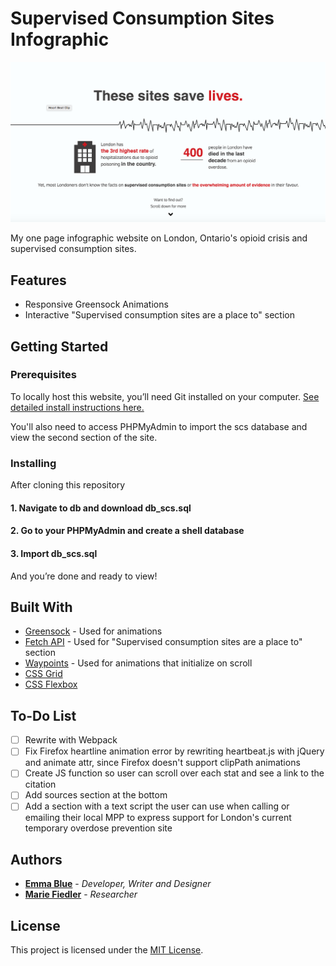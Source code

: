 # Supervised Consumption Sites Infographic 

![](images/scs-readme.png)

My one page infographic website on London, Ontario's opioid crisis and supervised consumption sites.

## Features

* Responsive Greensock Animations 
* Interactive "Supervised consumption sites are a place to" section

## Getting Started

### Prerequisites

To locally host this website, you’ll need Git installed on your computer.
[See detailed install instructions here.](https://gist.github.com/derhuerst/1b15ff4652a867391f03)

You'll also need to access PHPMyAdmin to import the scs database and view the second section of the site.

### Installing

After cloning this repository 

#### 1. Navigate to db and download db_scs.sql 

#### 2. Go to your PHPMyAdmin and create a shell database

#### 3. Import db_scs.sql 

And you’re done and ready to view!

## Built With

* [Greensock](https://greensock.com/) - Used for animations
* [Fetch API](https://developer.mozilla.org/en-US/docs/Web/API/Fetch_API) - Used for "Supervised        consumption sites are a place to" section
* [Waypoints](http://imakewebthings.com/waypoints/) - Used for animations that initialize on scroll
* [CSS Grid](https://cssreference.io/css-grid/)
* [CSS Flexbox](https://cssreference.io/flexbox/)  

## To-Do List

- [ ] Rewrite with Webpack 
- [ ] Fix Firefox heartline animation error by rewriting heartbeat.js with jQuery and animate attr, since Firefox doesn't support clipPath animations
- [ ] Create JS function so user can scroll over each stat and see a link to the citation 
- [ ] Add sources section at the bottom 
- [ ] Add a section with a text script the user can use when calling or emailing their local MPP to express support for London's current temporary overdose prevention site  

## Authors

* [**Emma Blue**](https://github.com/EmmaBlue) - *Developer, Writer and Designer*
* [**Marie Fiedler**](https://www.facebook.com/marie.fiedler.5) - *Researcher*

## License

This project is licensed under the [MIT License](https://opensource.org/licenses/MIT/).

